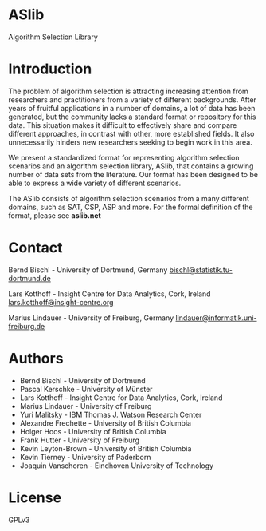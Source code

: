 ASlib
====

Algorithm Selection Library

# Introduction

The problem of algorithm selection is attracting increasing attention from researchers and practitioners from a variety of different backgrounds. After years of fruitful applications in a number of domains, a lot of data has been generated, but the community lacks a standard format or repository for this data. This situation makes it difficult to effectively share and compare different approaches, in contrast with other, more established fields. It also unnecessarily hinders new researchers seeking to begin work in this area.

We present a standardized format for representing algorithm selection scenarios and an algorithm selection library, ASlib, that contains a growing number of data sets from the literature. Our format has been designed to be able to express a wide variety of different scenarios.

The ASlib consists of algorithm selection scenarios from a many different domains, such as SAT, CSP, ASP and more. For the formal definition of the format, please see **aslib.net**

# Contact

Bernd Bischl - University of Dortmund, Germany
<bischl@statistik.tu-dortmund.de>

Lars Kotthoff - Insight Centre for Data Analytics, Cork, Ireland
<lars.kotthoff@insight-centre.org>

Marius Lindauer - University of Freiburg, Germany
<lindauer@informatik.uni-freiburg.de>

# Authors

* Bernd Bischl - University of Dortmund
* Pascal Kerschke - University of Münster
* Lars Kotthoff - Insight Centre for Data Analytics, Cork, Ireland
* Marius Lindauer - University of Freiburg
* Yuri Malitsky - IBM Thomas J. Watson Research Center
* Alexandre Frechette - University of British Columbia
* Holger Hoos - University of British Columbia
* Frank Hutter - University of Freiburg
* Kevin Leyton-Brown - University of British Columbia
* Kevin Tierney - University of Paderborn
* Joaquin Vanschoren - Eindhoven University of Technology

# License

GPLv3

